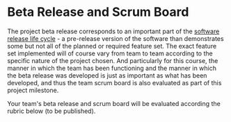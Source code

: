 # Beta Release and Scrum Board

The project beta release corresponds to an important part of the [software
release life cycle](https://en.wikipedia.org/wiki/Software_release_life_cycle) -
a pre-release version of the software than demonstrates some but not all of the
planned or required feature set. The exact feature set implemented will of
course vary from team to team according to the specific nature of the project
chosen. And particularly for this course, the manner in which the team has been
functioning and the manner in which the beta release was developed is just as
important as what has been developed, and thus the team scrum board is also
evaluated as part of this project milestone.

Your team's beta release and scrum board will be evaluated according the rubric
below (to be published).


